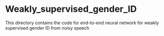 # Weakly_supervised_gender_ID
This directory contains the code for end-to-end neural network for weakly supervised gender ID from noisy speech 
